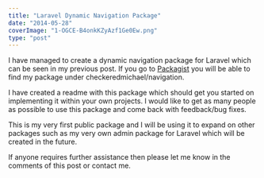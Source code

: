 ```yaml
---
title: "Laravel Dynamic Navigation Package"
date: "2014-05-28"
coverImage: "1-OGCE-B4onkKZyAzf1Ge0Ew.png"
type: "post"
---
```


I have managed to create a dynamic navigation package for Laravel which can be seen in my previous post. If you go to [Packagist](https://packagist.org/packages/checkeredmichael/navigation) you will be able to find my package under checkeredmichael/navigation.

I have created a readme with this package which should get you started on implementing it within your own projects. I would like to get as many people as possible to use this package and come back with feedback/bug fixes.

This is my very first public package and I will be using it to expand on other packages such as my very own admin package for Laravel which will be created in the future.

If anyone requires further assistance then please let me know in the comments of this post or contact me.
